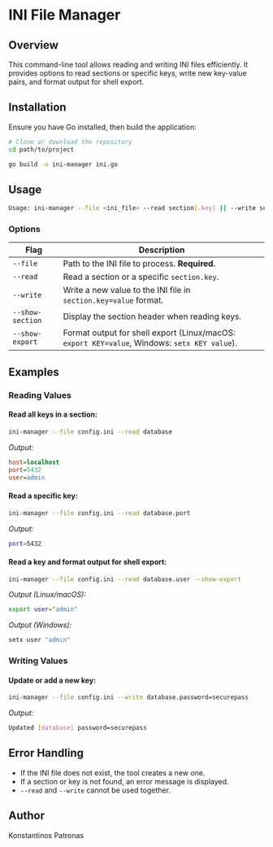 # INI File Manager

## Overview
This command-line tool allows reading and writing INI files efficiently. It provides options to read sections or specific keys, write new key-value pairs, and format output for shell export.

## Installation

Ensure you have Go installed, then build the application:

```sh
# Clone or download the repository
cd path/to/project

go build -o ini-manager ini.go
```

## Usage

```sh
Usage: ini-manager --file <ini_file> --read section[.key] || --write section.key=value [--show-section] [--show-export]
```

### Options

| Flag            | Description |
|----------------|-------------|
| `--file`       | Path to the INI file to process. **Required**. |
| `--read`       | Read a section or a specific `section.key`. |
| `--write`      | Write a new value to the INI file in `section.key=value` format. |
| `--show-section` | Display the section header when reading keys. |
| `--show-export` | Format output for shell export (Linux/macOS: `export KEY=value`, Windows: `setx KEY value`). |

## Examples

### Reading Values

#### Read all keys in a section:
```sh
ini-manager --file config.ini --read database
```
_Output:_
```ini
host=localhost
port=5432
user=admin
```

#### Read a specific key:
```sh
ini-manager --file config.ini --read database.port
```
_Output:_
```sh
port=5432
```

#### Read a key and format output for shell export:
```sh
ini-manager --file config.ini --read database.user --show-export
```
_Output (Linux/macOS):_
```sh
export user="admin"
```
_Output (Windows):_
```sh
setx user "admin"
```

### Writing Values

#### Update or add a new key:
```sh
ini-manager --file config.ini --write database.password=securepass
```
_Output:_
```sh
Updated [database] password=securepass
```

## Error Handling
- If the INI file does not exist, the tool creates a new one.
- If a section or key is not found, an error message is displayed.
- `--read` and `--write` cannot be used together.

## Author
Konstantinos Patronas

